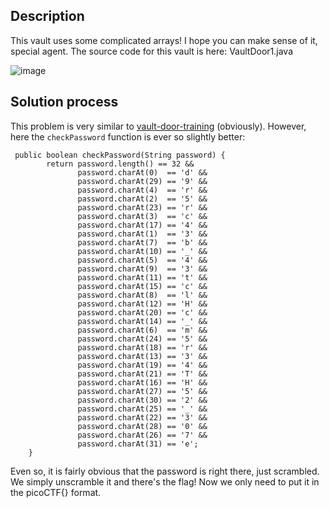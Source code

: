 ## Description
This vault uses some complicated arrays! I hope you can make sense of it, special agent. The source code for this vault is here: VaultDoor1.java

![image](https://github.com/neonwuchang/don-t_set_up_flags/assets/103783716/49d25ca9-3e2b-4b8b-b49c-b715c7b6b152)


## Solution process

This problem is very similar to [vault-door-training](https://github.com/neonwuchang/don-t_set_up_flags/blob/496409321681306f1c0e0e7d6b8b2ea019818880/picoCTF/Reverse_engineering/vault-door-training.md)
(obviously). However, here the `checkPassword` function is 
ever so slightly better:
```
 public boolean checkPassword(String password) {
        return password.length() == 32 &&
               password.charAt(0)  == 'd' &&
               password.charAt(29) == '9' &&
               password.charAt(4)  == 'r' &&
               password.charAt(2)  == '5' &&
               password.charAt(23) == 'r' &&
               password.charAt(3)  == 'c' &&
               password.charAt(17) == '4' &&
               password.charAt(1)  == '3' &&
               password.charAt(7)  == 'b' &&
               password.charAt(10) == '_' &&
               password.charAt(5)  == '4' &&
               password.charAt(9)  == '3' &&
               password.charAt(11) == 't' &&
               password.charAt(15) == 'c' &&
               password.charAt(8)  == 'l' &&
               password.charAt(12) == 'H' &&
               password.charAt(20) == 'c' &&
               password.charAt(14) == '_' &&
               password.charAt(6)  == 'm' &&
               password.charAt(24) == '5' &&
               password.charAt(18) == 'r' &&
               password.charAt(13) == '3' &&
               password.charAt(19) == '4' &&
               password.charAt(21) == 'T' &&
               password.charAt(16) == 'H' &&
               password.charAt(27) == '5' &&
               password.charAt(30) == '2' &&
               password.charAt(25) == '_' &&
               password.charAt(22) == '3' &&
               password.charAt(28) == '0' &&
               password.charAt(26) == '7' &&
               password.charAt(31) == 'e';
    }
```

Even so, it is fairly obvious that the password is right there, just scrambled. We simply unscramble it and there's the flag! Now we only need to
put it in the picoCTF{} format.
